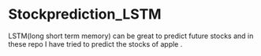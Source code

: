 # Stockprediction_LSTM
LSTM(long short term memory) can be great to predict future stocks and in these repo I have tried to predict the stocks of apple . 
